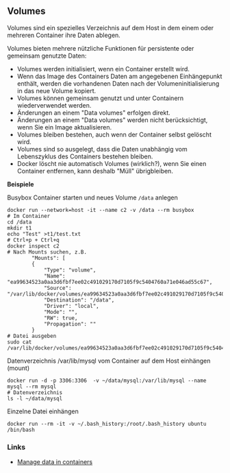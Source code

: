 ﻿Volumes
-------

Volumes sind ein spezielles Verzeichnis auf dem Host in dem einem oder mehreren Container ihre Daten ablegen.

Volumes bieten mehrere nützliche Funktionen für persistente oder gemeinsam genutzte Daten:
* Volumes werden initialisiert, wenn ein Container erstellt wird. 
* Wenn das Image des Containers Daten am angegebenen Einhängepunkt enthält, werden die vorhandenen Daten nach der Volumeninitialisierung in das neue Volume kopiert. 
* Volumes können gemeinsam genutzt und unter Containern wiederverwendet werden.
* Änderungen an einem "Data volumes" erfolgen direkt.
* Änderungen an einem "Data volumes" werden nicht berücksichtigt, wenn Sie ein Image aktualisieren.
* Volumes bleiben bestehen, auch wenn der Container selbst gelöscht wird.
* Volumes sind so ausgelegt, dass die Daten unabhängig vom Lebenszyklus des Containers bestehen bleiben. 
* Docker löscht nie automatisch Volumes (wirklich?), wenn Sie einen Container entfernen, kann deshalb "Müll" übrigbleiben.

**Beispiele**

Busybox Container starten und neues Volume `/data` anlegen

	docker run --network=host -it --name c2 -v /data --rm busybox
	# Im Container
	cd /data
	mkdir t1
	echo "Test" >t1/test.txt
	# Ctrl+p + Ctrl+q
	docker inspect c2
	# Nach Mounts suchen, z.B. 
	        "Mounts": [
            {
                "Type": "volume",
                "Name": "ea99634523a0aa3d6fbf7ee02c491029170d7105f9c5404760a71e046ad55c67",
                "Source": "/var/lib/docker/volumes/ea99634523a0aa3d6fbf7ee02c491029170d7105f9c5404760a71e046ad55c67/_data",
                "Destination": "/data",
                "Driver": "local",
                "Mode": "",
                "RW": true,
                "Propagation": ""
            }
	# Datei ausgeben
	sudo cat /var/lib/docker/volumes/ea99634523a0aa3d6fbf7ee02c491029170d7105f9c5404760a71e046ad55c67/_data/t1/test.txt

Datenverzeichnis /var/lib/mysql vom Container auf dem Host einhängen (mount)

	docker run -d -p 3306:3306  -v ~/data/mysql:/var/lib/mysql --name mysql --rm mysql
	# Datenverzeichnis
	ls -l ~/data/mysql

Einzelne Datei einhängen

	docker run --rm -it -v ~/.bash_history:/root/.bash_history ubuntu /bin/bash

### Links

* [Manage data in containers](https://docs.docker.com/engine/tutorials/dockervolumes/)

